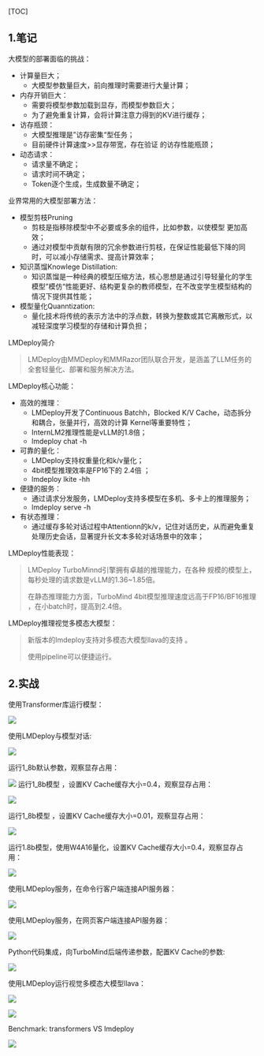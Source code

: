 [TOC]

## 1.笔记

大模型的部署面临的挑战：

* 计算量巨大；
  * 大模型参数量巨大，前向推理时需要进行大量计算；
* 内存开销巨大：
  * 需要将模型参数加载到显存，而模型参数巨大；
  * 为了避免重复计算，会将计算注意力得到的KV进行缓存；
* 访存瓶颈：
  * 大模型推理是”访存密集“型任务；
  * 目前硬件计算速度>>显存带宽，存在验证 的访存性能瓶颈；
* 动态请求：
  * 请求量不确定；
  * 请求时间不确定；
  * Token逐个生成，生成数量不确定；



业界常用的大模型部署方法：

* 模型剪枝Pruning
  * 剪枝是指移除模型中不必要或多余的组件，比如参数，以使模型 更加高效；
  * 通过对模型中贡献有限的冗余参数进行剪枝，在保证性能最低下降的同时，可以减小存储需求、提高计算效率；
* 知识蒸馏Knowlege Distillation:
  * 知识蒸馏是一种经典的模型压缩方法，核心思想是通过引导轻量化的学生模型”模仿“性能更好、结构更复杂的教师模型，在不改变学生模型结构的情况下提供其性能；
* 模型量化Quanntization:
  * 量化技术将传统的表示方法中的浮点数，转换为整数或其它离散形式，以减轻深度学习模型的存储和计算负担；



LMDeploy简介

> LMDeploy由MMDeploy和MMRazor团队联合开发，是涵盖了LLM任务的全套轻量化、部署和服务解决方法。

LMDeploy核心功能：

* 高效的推理：
  * LMDeploy开发了Continuous Batchh，Blocked K/V Cache，动态拆分和耦合，张量并行，高效的计算 Kernel等重要特性；
  * InternLM2推理性能是vLLM的1.8倍；
  * lmdeploy chat -h
* 可靠的量化：
  * LMDeploy支持权重量化和k/v量化；
  * 4bit模型推理效率是FP16下的 2.4倍 ；
  * lmdeploy  lkite  -hh
* 便捷的服务：
  * 通过请求分发服务，LMDeploy支持多模型在多机、多卡上的推理服务；
  * lmdeploy  serve  -h
* 有状态推理：
  * 通过缓存多轮对话过程中Attentionn的k/v，记住对话历史，从而避免重复处理历史会话，显著提升长文本多轮对话场景中的效率；



LMDeploy性能表现：

> LMDeploy  TurboMinnd引擎拥有卓越的推理能力，在各种 规模的模型上，每秒处理的请求数是vLLM的1.36~1.85倍。
>
> 在静态推理能力方面，TurboMind 4bit模型推理速度远高于FP16/BF16推理 ，在小batch时，提高到2.4倍。



LMDeploy推理视觉多模态大模型：

> 新版本的lmdeploy支持对多模态大模型llava的支持 。
>
> 使用pipeline可以便捷运行。





## 2.实战

使用Transformer库运行模型：

![](./使用Transformer库运行模型.png)

使用LMDeploy与模型对话:

![](./使用LMDeploy与模型对话.png)

运行1_8b默认参数，观察显存占用：

![](./运行1_8b默认参数-显存占用.png)
运行1_8b模型 ，设置KV Cache缓存大小=0.4，观察显存占用：

![](./运行1_8b_kv0_4-显存占用.png)

运行1_8b模型 ，设置KV Cache缓存大小=0.01，观察显存占用：

![](./运行1_8b_kv0_01-显存占用.png)

运行1.8b模型，使用W4A16量化，设置KV Cache缓存大小=0.4，观察显存占用：

![](./使用W4A16量化-kv0_4-显存占用.png)

使用LMDeploy服务，在命令行客户端连接API服务器：

![](./命令行客户端连接API服务器.png)

使用LMDeploy服务，在网页客户端连接API服务器：

![](./网页客户端连接API服务器.png)



Python代码集成，向TurboMind后端传递参数，配置KV Cache的参数:

![](./向TurboMind后端传递参数.png)



使用LMDeploy运行视觉多模态大模型llava：

![](./使用LMDeploy运行视觉多模态大模型llava-1.png)

![](./使用LMDeploy运行视觉多模态大模型llava-2.png)

Benchmark: transformers VS lmdeploy

![](./benchmark.png)
